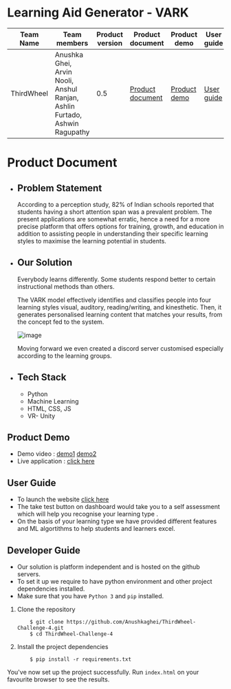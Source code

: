 <h1>Learning Aid Generator - VARK</h1>


| Team Name | Team members | Product version | Product document | Product demo | User guide | Source code | Developer guide |
| ----- | ----- | ----- | ----- | ----- | ----- | ----- | ----- |
| ThirdWheel | Anushka Ghei, Arvin Nooli, Anshul Ranjan, Ashlin Furtado, Ashwin Ragupathy | 0.5 | [Product document](https://github.com/Anushkaghei/ThirdWheel-Challenge-4#product-document) | [Product demo](https://example.com/product-demo.mp4) | [User guide](https://github.com/Anushkaghei/ThirdWheel-Challenge-4#user-guide) | [Source code](https://github.com/Anushkaghei/ThirdWheel-Challenge-4) | [Developer guide](https://github.com/Anushkaghei/ThirdWheel-Challenge-4#developer-guide) |


<h1> Product Document </h1>

* <h2> Problem Statement</h2>
  According to a perception study, 82% of Indian schools reported that students having a short attention span was a prevalent problem.
  The present applications are somewhat erratic, hence a need for a more precise platform that offers options for training, growth, and education in addition to  assisting people in understanding their specific learning styles to maximise the learning potential in students.

* <h2>Our Solution</h2>
  Everybody learns differently. Some students respond better to certain instructional methods than others.

  The VARK model effectively identifies and classifies people into four learning styles visual, auditory, reading/writing, and kinesthetic.
  Then, it generates personalised learning content that matches your results, from the concept fed to the system.
  
  ![image](https://user-images.githubusercontent.com/79694271/221420366-e17a9b15-73cf-4022-b0d5-8bc6dfa7c564.png)
  
  Moving forward we even created a discord server customised especially according to the learning groups.
  
* <h2>Tech Stack</h2>

  * Python
  * Machine Learning
  * HTML, CSS, JS
  * VR- Unity

<h2>Product Demo</h2>

* Demo video : [demo1](demo1.mp4) [demo2](demo2.mp4) 
* Live application : [click here](https://anushkaghei.github.io/ThirdWheel-Challenge-4/)

<h2>User Guide</h2>

* To launch the website [click here](https://anushkaghei.github.io/ThirdWheel-Challenge-4/)
* The take test button on dashboard would take you to a self assessment which will help you recognise your learning type .
* On the basis of your learning type we have provided different features and ML algortithms to help students and learners excel.

<h2>Developer Guide</h2>

* Our solution is platform independent and is hosted on the github servers.
* To set it up we require to have python environment and other project dependencies installed. 
* Make sure that you have `Python 3` and `pip` installed.     
1. Clone the repository

    ```
        $ git clone https://github.com/Anushkaghei/ThirdWheel-Challenge-4.git
        $ cd ThirdWheel-Challenge-4
    ```
    
2. Install the project dependencies
    ```
        $ pip install -r requirements.txt
    ```

You've now set up the project successfully. Run `index.html` on your favourite browser to see the results.
